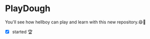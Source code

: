 # PlayDough
You'll see how hellboy can play and learn with this new repository.:smile::muscle:
- [x] started
:trophy:
